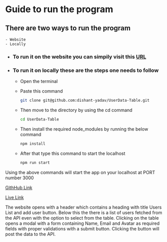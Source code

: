 # Guide to run the program

## There are two ways to run the program

    - Website
    - Locally

- ### To run it on the website you can simpily visit  this [URL](https://dishant-yadav.github.io/UserData-Table/)

- ### To run it on locally these are the steps one needs to follow

  - Open the terminal

  - Paste this command  

      ```bash
      git clone git@github.com:dishant-yadav/UserData-Table.git
      ```

  - Then move to the directory by using the cd command

      ``` bash
      cd UserData-Table
      ```

  - Then install the required node_modules by running the below command

      ``` bash
      npm install
      ```

  - After that type this command to start the localhost

      ``` bash
      npm run start
      ```

Using the  above commands will start the app on your localhost at PORT number 3000

[GithHub Link](https://github.com/dishant-yadav/UserData-Table/)

[Live Link](https://dishant-yadav.github.io/UserData-Table/)


The website opens with a header which contains a heading with title Users List and add user button.
Below this the there is a list of users fetched from the API even with the option to select from the table. Clicking on the table opens a modal with a form containing Name, Email and Avatar as required fields with proper validations with a submit button. Clicking the button will post the data to the API. 